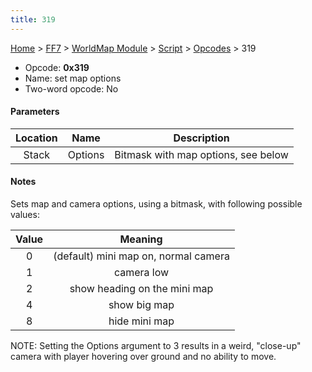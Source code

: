 ```yaml
---
title: 319
---
```


[Home](/ff7-flat-wiki/Main%20Page.md) > [FF7](/ff7-flat-wiki/FF7.md) > [WorldMap Module](/ff7-flat-wiki/FF7/WorldMap%20Module.md) > [Script](/ff7-flat-wiki/FF7/WorldMap%20Module/Script.md) > [Opcodes](/ff7-flat-wiki/FF7/WorldMap%20Module/Script/Opcodes.md) > 319

-   Opcode: **0x319**
-   Name: set map options
-   Two-word opcode: No

#### Parameters

| Location |  Name   |             Description             |
|:--------:|:-------:|:-----------------------------------:|
|  Stack   | Options | Bitmask with map options, see below |

#### Notes

Sets map and camera options, using a bitmask, with following possible
values:

| Value |               Meaning                |
|:-----:|:------------------------------------:|
|   0   | (default) mini map on, normal camera |
|   1   |              camera low              |
|   2   |     show heading on the mini map     |
|   4   |             show big map             |
|   8   |            hide mini map             |

NOTE: Setting the Options argument to 3 results in a weird, "close-up"
camera with player hovering over ground and no ability to move.
